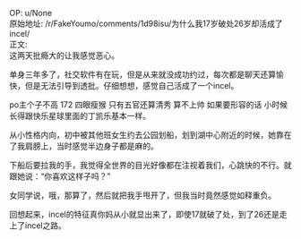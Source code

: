 
OP: u/None  
原始地址: /r/FakeYoumo/comments/1d98isu/为什么我17岁破处26岁却活成了incel/  
正文:  
这两天批瘾大的让我感觉恶心。

单身三年多了，社交软件有在玩，但是从来就没成功约过，每次都是聊天还算愉快，但是无法引导到透批。仔细想想，感觉自己活成了一个incel。

po主个子不高 172 四眼瘦猴 只有五官还算清秀 算不上帅 如果要形容的话 小时候长得跟快乐星球里面的丁凯乐基本一样。

从小性格内向，初中被其他班女生约去公园划船，划到湖中心附近的时候，她靠在了我肩膀上，当时感觉半边身子都是麻的。

下船后要拉我的手，我觉得全世界的目光好像都在注视着我们，心跳快的不行。就跟她说：“你喜欢这样子吗？”

女同学说，哦，那算了，然后就把我手甩开了，但我当时竟然感觉如释重负。

回想起来，incel的特征真你妈从小就显出来了，即使17就破了处，到了26还是走上了incel之路。
